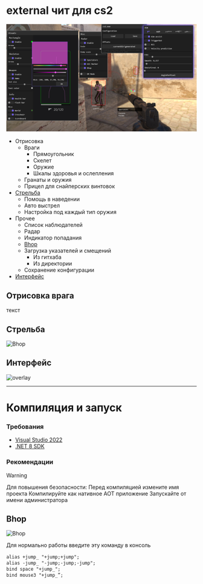 ﻿# external чит для cs2

![preview](cs2/Content/preview.jpg)

+ Отрисовка
	- Враги
		* Прямоугольник
		* Скелет
		* Оружие
		* Шкалы здоровья и ослепления
	- Гранаты и оружия
	- Прицел для снайперских винтовок
+ [Стрельба](#Стрельба)
	- Помощь в наведении
	- Авто выстрел
	- Настройка под каждый тип оружия
+ Прочее
	- Список наблюдателей
	- Радар
	- Индикатор попадания
	- [Bhop](#Bhop)
	- Загрузка указателей и смещений
		* Из гитхаба
		* Из директории
	- Сохранение конфигурации
+ [Интерфейс](#UI)

## Отрисовка врага <a name="PlayerESP"></a>

текст

## Стрельба

![Bhop](cs2/Content/aim.gif)

## Интерфейс <a name="UI"></a>

![overlay](cs2/Content/overlay.gif)

---

# Компиляция и запуск

### Требования

+ <a href="https://visualstudio.microsoft.com/ru/">Visual Studio 2022</a>
+ <a href="https://dotnet.microsoft.com/en-us/download">.NET 8 SDK</a>

### Рекомендации

> [!WARNING]
> Для повышения безопасности:
> Перед компиляцией измените имя проекта
> Компилируйте как нативное AOT приложение
> Запускайте от имени администратора




## Bhop

![Bhop](cs2/Content/bhop.gif)

Для нормально работы введите эту команду в консоль

```
alias +jump_ "+jump;+jump";
alias -jump_ "-jump;-jump;-jump";
bind space "+jump_";
bind mouse3 "+jump_”;
```